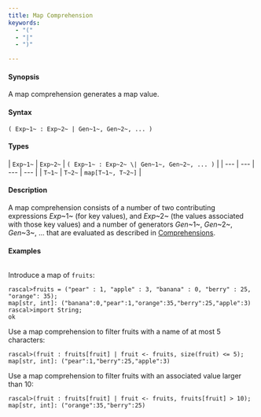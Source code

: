 ```yaml
---
title: Map Comprehension
keywords:
  - "("
  - "|"
  - ")"

---
```


#### Synopsis

A map comprehension generates a map value.

#### Syntax

`( Exp~1~ : Exp~2~ | Gen~1~, Gen~2~, ... )`

#### Types

| `Exp~1~` | `Exp~2~` | `( Exp~1~ : Exp~2~ \| Gen~1~, Gen~2~, ... )`  |
| --- | --- | --- | --- |
| `T~1~`   | `T~2~`   | `map[T~1~, T~2~]`                               |

#### Description

A map comprehension consists of a number of two contributing expressions _Exp_~1~ (for key values), 
and _Exp_~2~ (the values associated with those key values) and a number of
generators _Gen_~1~, _Gen_~2~, _Gen_~3~, ... that are evaluated as described in [Comprehensions](../../../../../Rascal/Expressions/Comprehensions).

#### Examples

```rascal-shell 
```
Introduce a map of `fruits`:

```rascal-shell ,continue
rascal>fruits = ("pear" : 1, "apple" : 3, "banana" : 0, "berry" : 25, "orange": 35);
map[str, int]: ("banana":0,"pear":1,"orange":35,"berry":25,"apple":3)
rascal>import String;
ok
```
Use a map comprehension to filter fruits with a name of at most 5 characters:

```rascal-shell ,continue
rascal>(fruit : fruits[fruit] | fruit <- fruits, size(fruit) <= 5);
map[str, int]: ("pear":1,"berry":25,"apple":3)
```
Use a map comprehension to filter fruits with an associated value larger than 10:

```rascal-shell ,continue
rascal>(fruit : fruits[fruit] | fruit <- fruits, fruits[fruit] > 10);
map[str, int]: ("orange":35,"berry":25)
```

